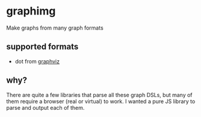 # graphimg

Make graphs from many graph formats

## supported formats

* dot from [graphviz](http://www.graphviz.org/)


## why?

There are quite a few libraries that parse all these graph DSLs, but many of them require a browser (real or virtual) to work. I wanted a pure JS library to parse and output each of them.